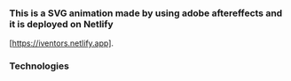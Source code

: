 ### This is a SVG animation made by using adobe aftereffects and it is deployed on Netlify 
[https://iventors.netlify.app].

### Technologies